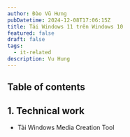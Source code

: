 ```yaml
---
author: Đào Vũ Hưng
pubDatetime: 2024-12-08T17:06:15Z
title: Tải Windows 11 trên Windows 10
featured: false
draft: false
tags:
  - it-related
description: Vu Hung
---
```

## Table of contents
## 1. Technical work
- Tải Windows Media Creation Tool